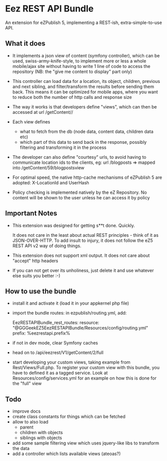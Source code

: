 Eez REST API Bundle
===================

An extension for eZPublish 5, implementing a REST-ish, extra-simple-to-use API.

What it does
------------

- It implements a json view of content (symfony controller), which can be used, swiss-army-knife-style, to implement
  more or less a whole mobile/ajax site without having to write 1 line of code to access the repository
  (NB: the "give me content to display" part only)

- This controller can load data for a location, its object, children, previous and next sibling, and filter/transform
  the results before sending them back.
  This means it can be optimized for mobile apps, where you want to reduce both the number of http calls and response size

- The way it works is that developers define "views", which can then be accessed at url /getContent/<locationId>/<viewname>

- Each view defines
  * what to fetch from the db (node data, content data, children data etc)
  * which part of this data to send back in the response, possibly filtering and transforming it in the process

- The developer can also define "courtesy" urls, to avoid having to communicate location ids to the clients, eg:
  url /blogposts => mapped into /getContent/59/blogpostsview

- For optimal speed, the native http-cache mechanisms of eZPublish 5 are adopted: X-LocationId and UserHash

- Policy checking is implemented natively by the eZ Repository.
  No content will be shown to the user unless he can access it by policy

Important Notes
---------------

- This extension was designed for getting s**t done. Quickly.

  It does not care in the least about actual REST principles - think of it as JSON-OVER-HTTP.
  To add insult to injury, it does not follow the eZ5 REST API v2 way of doing things.

- This extension does not support xml output. It does not care about "accept" http headers

- If you can not get over its unholiness, just delete it and use whatever else suits you better :-)

How to use the bundle
---------------------
- install it and activate it (load it in your appkernel php file)
- import the bundle routes: in ezpublish/routing.yml, add:

    EezRESTAPIBundle_rest_routes:
        resource: "@GGGeekEZ5EezRESTAPIBundle/Resources/config/routing.yml"
        prefix:   %eezrestapi.prefix%

- if not in dev mode, clear Symfony caches
- head on to /api/eezrest/V1/getContent/2/full
- start developing your custom views, taking example from Rest/Views/Full.php.
  To register your custom view with this bundle, you have to defined it as a tagged service.
  Look at Resources/config/services.yml for an example on how this is done for the "full" view

Todo
----
- improve docs
- create class constants for things which can be fetched
- allow to also load
  + parent
  + children with objects
  + siblings with objects
- add some sample filtering view which uses jquery-like libs to transform the data
- add a controller which lists available views (ateoas?)
